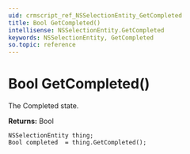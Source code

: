 ```yaml
---
uid: crmscript_ref_NSSelectionEntity_GetCompleted
title: Bool GetCompleted()
intellisense: NSSelectionEntity.GetCompleted
keywords: NSSelectionEntity, GetCompleted
so.topic: reference
---
```


# Bool GetCompleted()

The Completed state. 

**Returns:** Bool

```crmscript
NSSelectionEntity thing;
Bool completed  = thing.GetCompleted();
```

